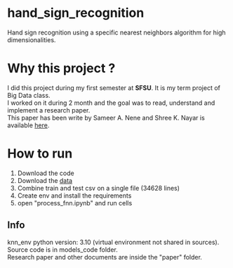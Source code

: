 # hand_sign_recognition
Hand sign recognition using a specific nearest neighbors algorithm for high dimensionalities.

# Why this project ?
I did this project during my first semester at **SFSU**. It is my term project of Big Data class.<br>
I worked on it during 2 month and the goal was to read, understand and implement a research paper.<br>
This paper has been write by Sameer A. Nene and Shree K. Nayar is available [here](https://cave.cs.columbia.edu/old/publications/pdfs/Nene_PAMI97.pdf "A Simple Algorithm for Nearest Neighbor Search in High Dimensions").

# How to run
1. Download the code
2. Download the [data](https://www.kaggle.com/datasets/datamunge/sign-language-mnist "mnist dataset")
3. Combine train and test csv on a single file (34628 lines)
4. Create env and install the requirements
5. open "process_fnn.ipynb" and run cells

## Info
knn_env python version: 3.10 (virtual environment not shared in sources).<br>
Source code is in models_code folder.<br>
Research paper and other documents are inside the "paper" folder.
